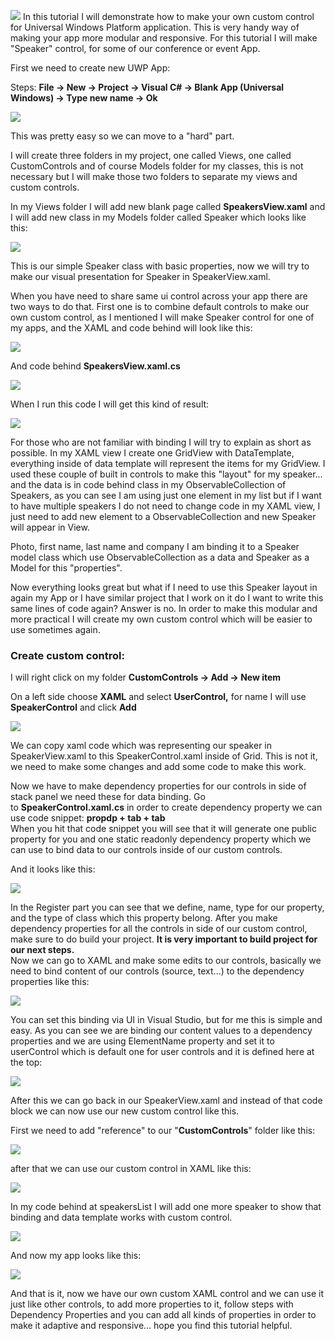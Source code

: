 ![](https://4.bp.blogspot.com/-CmVLJwymw8k/V8LNHmyvTTI/AAAAAAAAB3A/Ip9IWcnRj1g4GqXAPuZccqgxdJn0P_w9QCLcB/s1600/how_to_Create_custom_xaml_control_uwp_almir_vuk.png)
In this tutorial I will demonstrate how to make your own custom control for Universal Windows Platform application. This is very handy way of making your app more modular and responsive. For this tutorial I will make "Speaker" control, for some of our conference or event App.  

First we need to create new UWP App:  

Steps: **File -> New -> Project -> Visual C# -> Blank App (Universal Windows) -> Type new name -> Ok**  

![](https://4.bp.blogspot.com/-BPkZtXr7DfM/V8J_GrzjD1I/AAAAAAAAB0M/EMNESLxjCl0Jx3jnGp-MSo54n0PYV2vewCLcB/s1600/uwp_1.png)

This was pretty easy so we can move to a "hard" part.  

I will create three folders in my project, one called Views, one called CustomControls and of course Models folder for my classes, this is not necessary but I will make those two folders to separate my views and custom controls.  

In my Views folder I will add new blank page called **SpeakersView.xaml** and I will add new class in my Models folder called Speaker which looks like this:  

![](https://3.bp.blogspot.com/-I9-9nRWcmr0/V8KFzSSZEeI/AAAAAAAAB0c/UmppTqh80pU_h9Hf71vj6-ry61HfwjsYACLcB/s1600/uwp_2.png)

This is our simple Speaker class with basic properties, now we will try to make our visual presentation for Speaker in SpeakerView.xaml.  

When you have need to share same ui control across your app there are two ways to do that. First one is to combine default controls to make our own custom control, as I mentioned I will make Speaker control for one of my apps, and the XAML and code behind will look like this:  

![](https://1.bp.blogspot.com/-YcayGHNNgZc/V8KP96eV8ZI/AAAAAAAAB0s/oVXvssyFoO0ci6fKPOunk8lAxNp_Y7axACLcB/s1600/Speaker_wup.png)

And code behind **SpeakersView.xaml.cs**  

![](https://1.bp.blogspot.com/-Nf4uBlsdCVw/V8KVjh8MckI/AAAAAAAAB08/uXMyZFRXygcI_mFC2XpjXBQRWNmL3o5VgCLcB/s1600/code_behind.png)

When I run this code I will get this kind of result:  

![](https://2.bp.blogspot.com/-KEll6cIjxsU/V8KdAFkOkKI/AAAAAAAAB1M/M6abR5chL-0P1ddA8e6xTFZQ4se4eahvACLcB/s1600/custom_control_uwp.png)

For those who are not familiar with binding I will try to explain as short as possible. In my XAML view I create one GridView with DataTemplate, everything inside of data template will represent the items for my GridView. I used these couple of built in controls to make this "layout" for my speaker... and the data is in code behind class in my ObservableCollection of Speakers, as you can see I am using just one element in my list but if I want to have multiple speakers I do not need to change code in my XAML view, I just need to add new element to a ObservableCollection and new Speaker will appear in View.  

Photo, first name, last name and company I am binding it to a Speaker model class which use ObservableCollection as a data and Speaker as a Model for this "properties".  

Now everything looks great but what if I need to use this Speaker layout in again my App or I have similar project that I work on it do I want to write this same lines of code again? Answer is no. In order to make this modular and more practical I will create my own custom control which will be easier to use sometimes again.  

### Create custom control:

I will right click on my folder **CustomControls -> Add -> New item**

On a left side choose **XAML** and select **UserControl,** for name I will use **SpeakerControl** and click **Add**

![](https://3.bp.blogspot.com/-H2Z_DcbWeRY/V8KgEyJi_8I/AAAAAAAAB1Y/kmhkVGYxkMcnanHV8pBTC1hg1cGl6qmIACLcB/s1600/custom_control_uwp_2.png)

We can copy xaml code which was representing our speaker in SpeakerView.xaml to this SpeakerControl.xaml inside of Grid. This is not it, we need to make some changes and add some code to make this work.  

Now we have to make dependency properties for our controls in side of stack panel we need these for data binding. Go to **SpeakerControl.xaml.cs** in order to create dependency property we can use code snippet: **propdp + tab + tab**  
When you hit that code snippet you will see that it will generate one public property for you and one static readonly dependency property which we can use to bind data to our controls inside of our custom controls.  

And it looks like this:  

![](https://1.bp.blogspot.com/-LdR2TnQs5ns/V8Ku9eNc_NI/AAAAAAAAB1o/CdCmTMVVansvEiCeXHJN97zxmPx87GRKwCLcB/s1600/custom_control_uwp_3.png)

In the Register part you can see that we define, name, type for our property, and the type of class which this property belong. After you make dependency properties for all the controls in side of our custom control, make sure to do build your project. **It is very important to build project for our next steps.**  
Now we can go to XAML and make some edits to our controls, basically we need to bind content of our controls (source, text...) to the dependency properties like this:  

![](https://1.bp.blogspot.com/-JkcJImcFnE0/V8KzXaF6N9I/AAAAAAAAB10/-YjpQ0SIcIERRc49s1PHPfDz1plRZU79wCLcB/s1600/uwp_3.png)

You can set this binding via UI in Visual Studio, but for me this is simple and easy. As you can see we are binding our content values to a dependency properties and we are using ElementName property and set it to userControl which is default one for user controls and it is defined here at the top:  

![](https://3.bp.blogspot.com/-mu1p5kfMDSE/V8K0DCr7nTI/AAAAAAAAB14/E-tYfLNUMz8Ln2ca-PS4h9fPPpDr3zcKACLcB/s1600/uwp_4.png)

After this we can go back in our SpeakerView.xaml and instead of that code block we can now use our new custom control like this.  

First we need to add "reference" to our "**CustomControls**" folder like this:  

![](https://4.bp.blogspot.com/-OuQVUp7EH_0/V8K1cRSXfoI/AAAAAAAAB2I/x5jh4jwpKI4A4f2ob6kmdL7hbcvlkVSpwCLcB/s1600/uwp_5.png)

after that we can use our custom control in XAML like this:  

![](https://1.bp.blogspot.com/-IJfREFGPV9U/V8K6dhnG39I/AAAAAAAAB2Y/2VkfoKs8kHwnLAHcQqFmE4ruuddPN5HrgCLcB/s1600/uwp_6.png)

In my code behind at speakersList I will add one more speaker to show that binding and data template works with custom control.  

![](https://4.bp.blogspot.com/-GxJOjcTnVAo/V8LAsrsVSQI/AAAAAAAAB2o/FlEAlv0aD8I3haJKI86NQNsKeViX03f0gCLcB/s1600/uwp_7.png)

And now my app looks like this:  

![](https://3.bp.blogspot.com/-ARQR1rfS_i8/V8LBcUylOyI/AAAAAAAAB2s/papDDDsGLFQo3kMOwvXXSS5majvbtNG5gCLcB/s1600/uwp_8.png)

And that is it, now we have our own custom XAML control and we can use it just like other controls, to add more properties to it, follow steps with Dependency Properties and you can add all kinds of properties in order to make it adaptive and responsive... hope you find this tutorial helpful.
